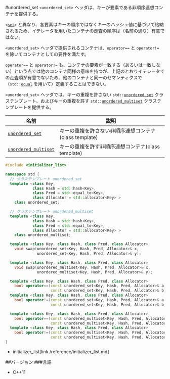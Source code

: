 #unordered_set
`<unordered_set>` ヘッダは、キーが要素である非順序連想コンテナを提供する。

`<`[`set`](/reference/set.md)`>` と異なり、各要素はキーの順序ではなくキーのハッシュ値に基づいて格納されるため、イテレータを用いたコンテナの走査の順序は（名前の通り）有意ではない。

`<unordered_set>` ヘッダで提供されるコンテナは、`operator==` と `operator!=` を除いてコンテナとしての要件を満たす。

`operator==` と `operator!=` も、コンテナの要素が一致する（あるいは一致しない）という点では他のコンテナ同様の意味を持つが、上記のとおりイテレータでの走査順が有意でないため、他のコンテナと同一のセマンティクスで（`std::`[`equal`](/reference/algorithm/equal.md) を用いて）定義することはできない。

`<unordered_set>` ヘッダでは、キーの重複を許さない `std::`[`unordered_set`](./unordered_set/unordered_set.md) クラステンプレート、およびキーの重複を許す `std::`[`unordered_multiset`](./unordered_set/unordered_multiset.md) クラステンプレートを提供する。


| 名前 | 説明 |
|---------------------------------------------------------------|--------------------------------------------------------|
| [`unordered_set`](./unordered_set/unordered_set.md)           | キーの重複を許さない非順序連想コンテナ(class template) |
| [`unordered_multiset`](./unordered_set/unordered_multiset.md) | キーの重複を許す非順序連想コンテナ(class template)     |


```cpp
#include <initializer_list>

namespace std {
  // クラステンプレート unordered_set
  template <class Key,
            class Hash = std::hash<Key>,
            class Pred = std::equal_to<Key>,
            class Allocator = std::allocator<Key> >
    class unordered_set;

  // クラステンプレート unordered_multiset
  template <class Key,
            class Hash = std::hash<Key>,
            class Pred = std::equal_to<Key>,
            class Allocator = std::allocator<Key> >
    class unordered_multiset;

  template <class Key, class Hash, class Pred, class Allocator>
    void swap(unordered_set<Key, Hash, Pred, Allocator>& x,
              unordered_set<Key, Hash, Pred, Allocator>& y);

  template <class Key, class Hash, class Pred, class Allocator>
    void swap(unordered_multiset<Key, Hash, Pred, Allocator>& x,
              unordered_multiset<Key, Hash, Pred, Allocator>& y);

  template <class Key, class Hash, class Pred, class Allocator>
    bool operator==(const unordered_set<Key, Hash, Pred, Allocator>& a,
                    const unordered_set<Key, Hash, Pred, Allocator>& b);
  template <class Key, class Hash, class Pred, class Allocator>
    bool operator!=(const unordered_set<Key, Hash, Pred, Allocator>& a,
                    const unordered_set<Key, Hash, Pred, Allocator>& b);

  template <class Key, class Hash, class Pred, class Allocator>
    bool operator==(const unordered_multiset<Key, Hash, Pred, Allocator>& a,
                    const unordered_multiset<Key, Hash, Pred, Allocator>& b);
  template <class Key, class Hash, class Pred, class Allocator>
    bool operator!=(const unordered_multiset<Key, Hash, Pred, Allocator>& a,
                    const unordered_multiset<Key, Hash, Pred, Allocator>& b);
}
```
* initializer_list[link /reference/initializer_list.md]

##バージョン
###言語
- C++11

